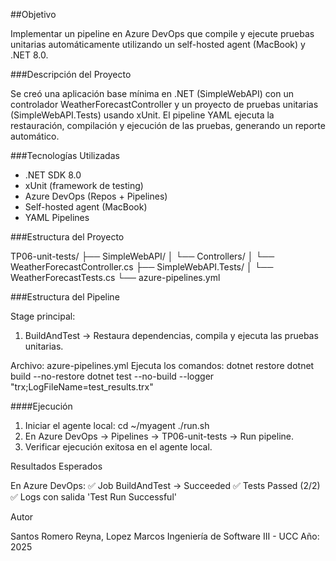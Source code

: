 
##Objetivo 

Implementar un pipeline en Azure DevOps que compile y ejecute pruebas unitarias automáticamente utilizando un self-hosted agent (MacBook) y .NET 8.0. 

###Descripción del Proyecto 

Se creó una aplicación base mínima en .NET (SimpleWebAPI) con un controlador WeatherForecastController y un proyecto de pruebas unitarias (SimpleWebAPI.Tests) usando xUnit. El pipeline YAML ejecuta la restauración, compilación y ejecución de las pruebas, generando un reporte automático. 

###Tecnologías Utilizadas 

- .NET SDK 8.0 
- xUnit (framework de testing) 
- Azure DevOps (Repos + Pipelines) 
- Self-hosted agent (MacBook) 
- YAML Pipelines 

###Estructura del Proyecto 

TP06-unit-tests/ 
├── SimpleWebAPI/ 
│   └── Controllers/ 
│       └── WeatherForecastController.cs 
├── SimpleWebAPI.Tests/ 
│   └── WeatherForecastTests.cs 
└── azure-pipelines.yml 

###Estructura del Pipeline 

Stage principal: 
1. BuildAndTest → Restaura dependencias, compila y ejecuta las pruebas unitarias. 
 
Archivo: azure-pipelines.yml 
Ejecuta los comandos: 
dotnet restore 
dotnet build --no-restore 
dotnet test --no-build --logger "trx;LogFileName=test_results.trx" 

####Ejecución 

1. Iniciar el agente local: 
   cd ~/myagent 
   ./run.sh 
2. En Azure DevOps → Pipelines → TP06-unit-tests → Run pipeline. 
3. Verificar ejecución exitosa en el agente local. 

Resultados Esperados 

En Azure DevOps: 
✅ Job BuildAndTest → Succeeded 
✅ Tests Passed (2/2) 
✅ Logs con salida 'Test Run Successful' 

Autor 

Santos Romero Reyna, Lopez Marcos 
Ingeniería de Software III - UCC 
Año: 2025 